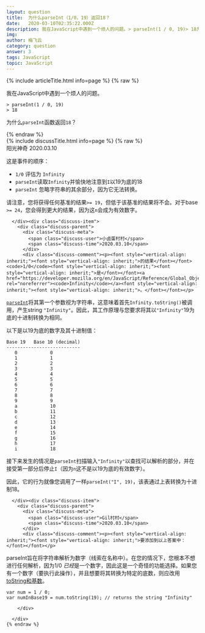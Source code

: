 ```yaml
---
layout: question
title:  为什么parseInt（1/0，19）返回18？
date:   2020-03-10T02:35:22.000Z
description: 我在JavaScript中遇到一个烦人的问题。> parseInt(1 / 0, 19)> 18为什么parseInt函数返回18？...
img: 
author: 梅飞云
category: question
answer: 3
tags: JavaScript
topic: JavaScript
---
```

<div class="article-root">
  <div class="article">
    {% include articleTitle.html info=page %}
    {% raw %}
    <div class="article-content"><p><font style="vertical-align: inherit;"><font style="vertical-align: inherit;">我在JavaScript中遇到一个烦人的问题。</font></font></p>

<pre><code>&gt; parseInt(1 / 0, 19)<font></font>
&gt; 18<font></font>
</code></pre>

<p><font style="vertical-align: inherit;"><font style="vertical-align: inherit;">为什么</font></font><code>parseInt</code><font style="vertical-align: inherit;"><font style="vertical-align: inherit;">函数返回</font></font><code>18</code><font style="vertical-align: inherit;"><font style="vertical-align: inherit;">？</font></font></p></div>
    {% endraw %}
  </div>

  <div class="discuss-wrapper">
    {% include discussTitle.html info=page %}
    {% raw %}
    <div class="discuss-item">
        <div class="discuss-parent">
          <div class="discuss-meta">
            <span class="discuss-user">阳光神奇</span>
            <span class="discuss-time">2020.03.10</span>
          </div>
          <div class="discuss-comment"><p><font style="vertical-align: inherit;"><font style="vertical-align: inherit;">这是事件的顺序：</font></font></p>

<ul>
<li><code>1/0</code><font style="vertical-align: inherit;"><font style="vertical-align: inherit;"> 评估为 </font></font><code>Infinity</code></li>
<li><code>parseInt</code><font style="vertical-align: inherit;"><font style="vertical-align: inherit;">读取</font></font><code>Infinity</code><font style="vertical-align: inherit;"><font style="vertical-align: inherit;">并愉快地注意到</font></font><code>I</code><font style="vertical-align: inherit;"><font style="vertical-align: inherit;">以19为底的18</font></font></li>
<li><code>parseInt</code><font style="vertical-align: inherit;"><font style="vertical-align: inherit;"> 忽略字符串的其余部分，因为它无法转换。</font></font></li>
</ul>

<p><font style="vertical-align: inherit;"><font style="vertical-align: inherit;">请注意，您将获得任何基准的结果</font></font><code>&gt;= 19</code><font style="vertical-align: inherit;"><font style="vertical-align: inherit;">，但低于该</font><font style="vertical-align: inherit;">基准的结果将</font><font style="vertical-align: inherit;">不会。</font><font style="vertical-align: inherit;">对于base </font></font><code>&gt;= 24</code><font style="vertical-align: inherit;"><font style="vertical-align: inherit;">，您会得到更大的结果，因为这</font></font><code>n</code><font style="vertical-align: inherit;"><font style="vertical-align: inherit;">会成为有效数字。</font></font></p></div>
        </div>
        
      </div><div class="discuss-item">
        <div class="discuss-parent">
          <div class="discuss-meta">
            <span class="discuss-user">小卤蛋村村</span>
            <span class="discuss-time">2020.03.10</span>
          </div>
          <div class="discuss-comment"><p><font style="vertical-align: inherit;"><font style="vertical-align: inherit;">的结果</font></font><code>1/0</code><font style="vertical-align: inherit;"><font style="vertical-align: inherit;">是</font></font><a href="https://developer.mozilla.org/en/JavaScript/Reference/Global_Objects/Infinity" rel="noreferrer"><code>Infinity</code></a><font style="vertical-align: inherit;"><font style="vertical-align: inherit;">。</font></font></p>

<p><a href="https://developer.mozilla.org/en/JavaScript/Reference/Global_Objects/parseInt" rel="noreferrer"><code>parseInt</code></a><font style="vertical-align: inherit;"><font style="vertical-align: inherit;">将其第一个参数视为字符串，这意味着首先</font></font><code>Infinity.toString()</code><font style="vertical-align: inherit;"><font style="vertical-align: inherit;">被调用，产生string </font></font><code>"Infinity"</code><font style="vertical-align: inherit;"><font style="vertical-align: inherit;">。</font><font style="vertical-align: inherit;">因此，其工作原理与您要求将其以</font></font><code>"Infinity"</code><font style="vertical-align: inherit;"><font style="vertical-align: inherit;">19为底的十进制</font><font style="vertical-align: inherit;">转换为相同</font><font style="vertical-align: inherit;">。</font></font></p>

<p><font style="vertical-align: inherit;"><font style="vertical-align: inherit;">以下是以19为底的数字及其十进制值：</font></font></p>

<pre class="lang-none prettyprint-override"><code>Base 19   Base 10 (decimal)<font></font>
---------------------------<font></font>
   0            0<font></font>
   1            1<font></font>
   2            2<font></font>
   3            3<font></font>
   4            4<font></font>
   5            5<font></font>
   6            6<font></font>
   7            7<font></font>
   8            8<font></font>
   9            9<font></font>
   a            10<font></font>
   b            11<font></font>
   c            12<font></font>
   d            13<font></font>
   e            14<font></font>
   f            15<font></font>
   g            16<font></font>
   h            17<font></font>
   i            18<font></font>
</code></pre>

<p><font style="vertical-align: inherit;"><font style="vertical-align: inherit;">接下来发生的情况是</font></font><code>parseInt</code><font style="vertical-align: inherit;"><font style="vertical-align: inherit;">扫描输入</font></font><code>"Infinity"</code><font style="vertical-align: inherit;"><font style="vertical-align: inherit;">以查找可以解析的部分，并在接受第一部分后停止</font></font><code>I</code><font style="vertical-align: inherit;"><font style="vertical-align: inherit;">（因为</font></font><code>n</code><font style="vertical-align: inherit;"><font style="vertical-align: inherit;">这不是以19为底的有效数字）。</font></font></p>

<p><font style="vertical-align: inherit;"><font style="vertical-align: inherit;">因此，它的行为就像您调用了一样</font></font><code>parseInt("I", 19)</code><font style="vertical-align: inherit;"><font style="vertical-align: inherit;">，该表通过上表转换为十进制18。</font></font></p></div>
        </div>
        
      </div><div class="discuss-item">
        <div class="discuss-parent">
          <div class="discuss-meta">
            <span class="discuss-user">Gil村村</span>
            <span class="discuss-time">2020.03.10</span>
          </div>
          <div class="discuss-comment"><p><font style="vertical-align: inherit;"><font style="vertical-align: inherit;">要添加到以上答案中：</font></font></p>

<p><font style="vertical-align: inherit;"><font style="vertical-align: inherit;">parseInt旨在将字符串解析为数字（线索在名称中）。</font><font style="vertical-align: inherit;">在您的情况下，您根本不想进行任何解析，因为1/0 </font></font><em><font style="vertical-align: inherit;"><font style="vertical-align: inherit;">已经</font></font></em><font style="vertical-align: inherit;"><font style="vertical-align: inherit;">是一个数字，因此这是一个奇怪的功能选择。</font><font style="vertical-align: inherit;">如果您有一个数字（要执行此操作），并且想要将其转换为特定的底数，则应改用</font></font><a href="https://developer.mozilla.org/en/JavaScript/Reference/Global_Objects/Number/toString"><font style="vertical-align: inherit;"><font style="vertical-align: inherit;">toString和基数</font></font></a><font style="vertical-align: inherit;"><font style="vertical-align: inherit;">。</font></font></p>

<pre><code>var num = 1 / 0;<font></font>
var numInBase19 = num.toString(19); // returns the string "Infinity"<font></font>
</code></pre></div>
        </div>
        
      </div>
    {% endraw %}
  </div>
<div>
